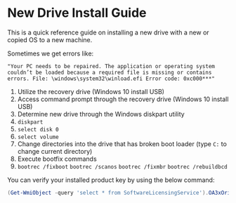 # New Drive Install Guide

This is a quick reference guide on installing a new drive with a new or copied OS to a new machine.

Sometimes we get errors like:

```error
"Your PC needs to be repaired. The application or operating system couldn’t be loaded because a required file is missing or contains errors. File: \windows\system32\winload.efi Error code: 0xc000***"
```


1. Utilize the recovery drive (Windows 10 install USB)
2. Access command prompt through the recovery drive (Windows 10 install USB)
3. Determine new drive through the Windows diskpart utility
  1. `diskpart`
  2. `select disk 0`
  3. `select volume`
4. Change directories into the drive that has broken boot loader (type `C:` to change current directory)
5. Execute bootfix commands
6. `bootrec /fixboot`
`bootrec /scanos`
`bootrec /fixmbr`
`bootrec /rebuildbcd`


You can verify your installed product key by using the below command:

```powershell
(Get-WmiObject -query 'select * from SoftwareLicensingService').OA3xOriginalProductKey
```

